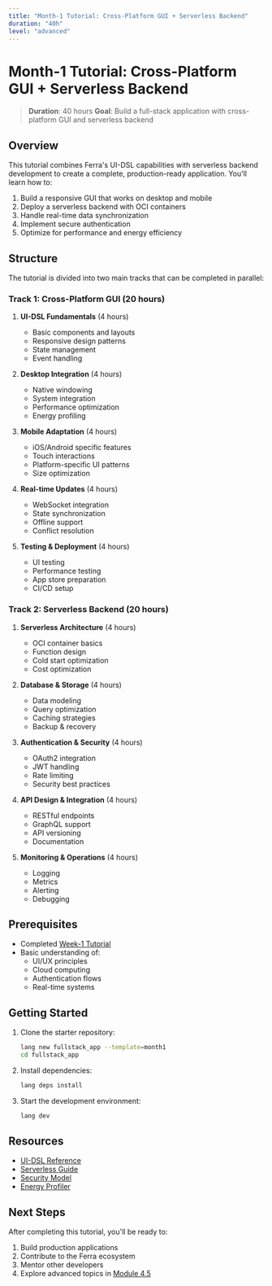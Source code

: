 ```yaml
---
title: "Month-1 Tutorial: Cross-Platform GUI + Serverless Backend"
duration: "40h"
level: "advanced"
---
```


# Month-1 Tutorial: Cross-Platform GUI + Serverless Backend

> **Duration**: 40 hours
> **Goal**: Build a full-stack application with cross-platform GUI and serverless backend

## Overview

This tutorial combines Ferra's UI-DSL capabilities with serverless backend development to create a complete, production-ready application. You'll learn how to:

1. Build a responsive GUI that works on desktop and mobile
2. Deploy a serverless backend with OCI containers
3. Handle real-time data synchronization
4. Implement secure authentication
5. Optimize for performance and energy efficiency

## Structure

The tutorial is divided into two main tracks that can be completed in parallel:

### Track 1: Cross-Platform GUI (20 hours)

1. **UI-DSL Fundamentals** (4 hours)
   - Basic components and layouts
   - Responsive design patterns
   - State management
   - Event handling

2. **Desktop Integration** (4 hours)
   - Native windowing
   - System integration
   - Performance optimization
   - Energy profiling

3. **Mobile Adaptation** (4 hours)
   - iOS/Android specific features
   - Touch interactions
   - Platform-specific UI patterns
   - Size optimization

4. **Real-time Updates** (4 hours)
   - WebSocket integration
   - State synchronization
   - Offline support
   - Conflict resolution

5. **Testing & Deployment** (4 hours)
   - UI testing
   - Performance testing
   - App store preparation
   - CI/CD setup

### Track 2: Serverless Backend (20 hours)

1. **Serverless Architecture** (4 hours)
   - OCI container basics
   - Function design
   - Cold start optimization
   - Cost optimization

2. **Database & Storage** (4 hours)
   - Data modeling
   - Query optimization
   - Caching strategies
   - Backup & recovery

3. **Authentication & Security** (4 hours)
   - OAuth2 integration
   - JWT handling
   - Rate limiting
   - Security best practices

4. **API Design & Integration** (4 hours)
   - RESTful endpoints
   - GraphQL support
   - API versioning
   - Documentation

5. **Monitoring & Operations** (4 hours)
   - Logging
   - Metrics
   - Alerting
   - Debugging

## Prerequisites

* Completed [Week-1 Tutorial](../week-1/rest_api.md)
* Basic understanding of:
  - UI/UX principles
  - Cloud computing
  - Authentication flows
  - Real-time systems

## Getting Started

1. Clone the starter repository:
   ```bash
   lang new fullstack_app --template=month1
   cd fullstack_app
   ```

2. Install dependencies:
   ```bash
   lang deps install
   ```

3. Start the development environment:
   ```bash
   lang dev
   ```

## Resources

- [UI-DSL Reference](../../reference/UI_DSL_MOBILE.md)
- [Serverless Guide](../../reference/BACKEND_EXPANDED_TARGETS.md)
- [Security Model](../../reference/SECURITY_MODEL.md)
- [Energy Profiler](../../reference/ENERGY_PROFILER.md)

## Next Steps

After completing this tutorial, you'll be ready to:
1. Build production applications
2. Contribute to the Ferra ecosystem
3. Mentor other developers
4. Explore advanced topics in [Module 4.5](../../comprehensive_plan.md#module-45-teaching-stack---month-1--comprehensive-documentation-plan) 